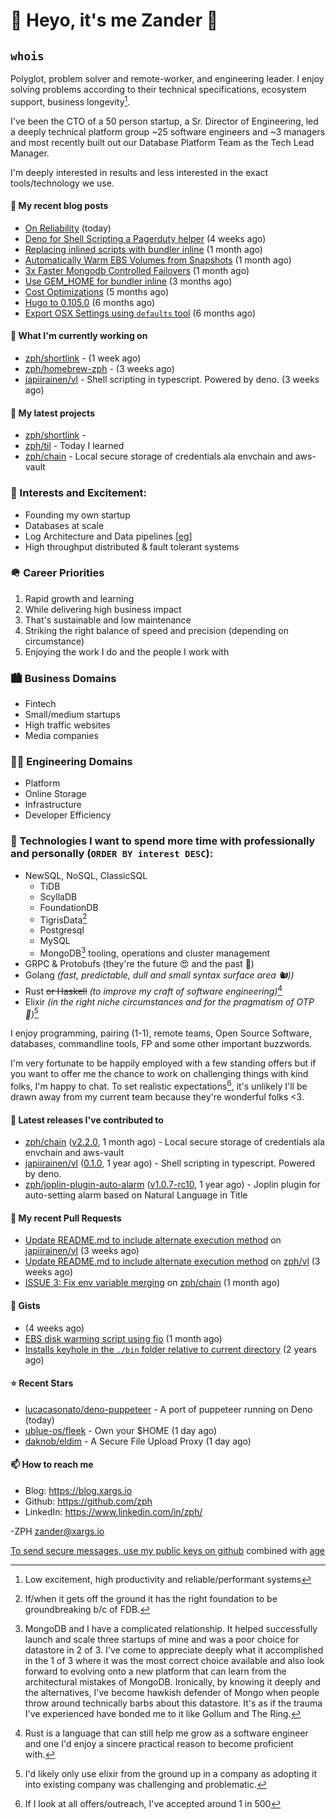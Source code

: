 # 👋 Heyo, it's me Zander 👋

## `whois`
Polyglot, problem solver and remote-worker, and engineering leader.  I enjoy solving problems according to their technical specifications, ecosystem support, business longevity[^1].

I've been the CTO of a 50 person startup, a Sr. Director of Engineering, led a deeply technical
platform group ~25 software engineers and ~3 managers and most recently built out our
Database Platform Team as the Tech Lead Manager.

I'm deeply interested in results and less interested in the exact tools/technology we use.

#### 📜 My recent blog posts

- [On Reliability](https://blog.xargs.io/post/2023-05-10-on-reliability/) (today)
- [Deno for Shell Scripting a Pagerduty helper](https://blog.xargs.io/post/2023-04-12-deno-for-shell-scripting-a-pagerduty-helper/) (4 weeks ago)
- [Replacing inlined scripts with bundler inline](https://blog.xargs.io/post/2023-04-07-replacing-inlined-scripts-with-bundler-inline/) (1 month ago)
- [Automatically Warm EBS Volumes from Snapshots](https://blog.xargs.io/post/2023-04-06-automatically-warm-ebs-volumes-from-snapshots/) (1 month ago)
- [3x Faster Mongodb Controlled Failovers](https://blog.xargs.io/post/2023-04-06-3x-faster-mongod-controlled-failovers/) (1 month ago)
- [Use GEM_HOME for bundler inline](https://blog.xargs.io/post/2023-01-28-use-gem-home-for-bundler-inline/) (3 months ago)
- [Cost Optimizations](https://blog.xargs.io/post/2022-11-22-cost-optimizations/) (5 months ago)
- [Hugo to 0.105.0](https://blog.xargs.io/post/2022-11-05-try-out-mermaid/) (6 months ago)
- [Export OSX Settings using `defaults` tool](https://blog.xargs.io/post/2022-11-02-export-osx-settings-using-defaults/) (6 months ago)

#### 👷 What I'm currently working on

- [zph/shortlink](https://github.com/zph/shortlink) -  (1 week ago)
- [zph/homebrew-zph](https://github.com/zph/homebrew-zph) -  (3 weeks ago)
- [japiirainen/vl](https://github.com/japiirainen/vl) - Shell scripting in typescript. Powered by deno. (3 weeks ago)

#### 🌱 My latest projects

- [zph/shortlink](https://github.com/zph/shortlink) - 
- [zph/til](https://github.com/zph/til) - Today I learned
- [zph/chain](https://github.com/zph/chain) - Local secure storage of credentials ala envchain and aws-vault

### 📖 Interests and Excitement:
* Founding my own startup
* Databases at scale
* Log Architecture and Data pipelines [[eg](https://engineering.linkedin.com/distributed-systems/log-what-every-software-engineer-should-know-about-real-time-datas-unifying)]
* High throughput distributed & fault tolerant systems

### 🪖 Career Priorities
1. Rapid growth and learning
2. While delivering high business impact
3. That's sustainable and low maintenance
4. Striking the right balance of speed and precision (depending on circumstance)
5. Enjoying the work I do and the people I work with

### 🏙 Business Domains
* Fintech
* Small/medium startups
* High traffic websites
* Media companies

### 👨‍💻 Engineering Domains
* Platform
* Online Storage
* Infrastructure
* Developer Efficiency

### 🏫 Technologies I want to spend more time with professionally and personally (`ORDER BY interest DESC`):

* NewSQL, NoSQL, ClassicSQL
	* TiDB
	* ScyllaDB
	* FoundationDB
	* TigrisData[^tigris]
	* Postgresql
	* MySQL
  * MongoDB[^love-hate] tooling, operations and cluster management
* GRPC & Protobufs (they're the future 😍 and the past 🤔)
* Golang *(fast, predictable, dull and small syntax surface area 🐿️))*
* Rust ~~or Haskell~~ *(to improve my craft of software engineering)*[^rust]
* Elixir *(in the right niche circumstances and for the pragmatism of  OTP 🔮)*[^elixir]

I enjoy programming, pairing (1-1), remote teams, Open Source Software, databases, commandline tools, FP and some other important buzzwords.

I'm very fortunate to be happily employed with a few standing offers but if you want to offer me the chance to work on challenging things with kind folks, I'm happy to chat. To set realistic expectations[^hiring-odds], it's unlikely I'll be drawn away from my current team because they're wonderful folks &lt;3.

#### 🔭 Latest releases I've contributed to

- [zph/chain](https://github.com/zph/chain) ([v2.2.0](https://github.com/zph/chain/releases/tag/v2.2.0), 1 month ago) - Local secure storage of credentials ala envchain and aws-vault
- [japiirainen/vl](https://github.com/japiirainen/vl) ([0.1.0](https://github.com/japiirainen/vl/releases/tag/0.1.0), 1 year ago) - Shell scripting in typescript. Powered by deno.
- [zph/joplin-plugin-auto-alarm](https://github.com/zph/joplin-plugin-auto-alarm) ([v1.0.7-rc10](https://github.com/zph/joplin-plugin-auto-alarm/releases/tag/v1.0.7-rc10), 1 year ago) - Joplin plugin for auto-setting alarm based on Natural Language in Title

#### 🔨 My recent Pull Requests

- [Update README.md to include alternate execution method](https://github.com/japiirainen/vl/pull/1) on [japiirainen/vl](https://github.com/japiirainen/vl) (3 weeks ago)
- [Update README.md to include alternate execution method](https://github.com/zph/vl/pull/1) on [zph/vl](https://github.com/zph/vl) (3 weeks ago)
- [ISSUE 3: Fix env variable merging](https://github.com/zph/chain/pull/6) on [zph/chain](https://github.com/zph/chain) (1 month ago)

#### 📓 Gists

- [](https://gist.github.com/790e9259a9afa4ab7741a493994d8fa8) (4 weeks ago)
- [EBS disk warming script using fio](https://gist.github.com/5935caeeebc001e2af38f087da19d5af) (1 month ago)
- [Installs keyhole in the `./bin` folder relative to current directory](https://gist.github.com/717f627c2a914ebf28c9a58a23883879) (2 years ago)

#### ⭐ Recent Stars

- [lucacasonato/deno-puppeteer](https://github.com/lucacasonato/deno-puppeteer) - A port of puppeteer running on Deno (today)
- [ublue-os/fleek](https://github.com/ublue-os/fleek) - Own your $HOME (1 day ago)
- [daknob/eldim](https://github.com/daknob/eldim) - A Secure File Upload Proxy (1 day ago)

#### 📫 How to reach me

- Blog: https://blog.xargs.io
- Github: https://github.com/zph
- LinkedIn: https://www.linkedin.com/in/zph/

-ZPH [zander@xargs.io](mailto:zander@xargs.io)

[To send secure messages, use my public keys on github](https://github.com/zph.keys) combined with [age](https://github.com/FiloSottile/age)

[^1]: Low excitement, high productivity and reliable/performant systems
[^confs]: I've stopped attending conferences due to competing life responsibilities and the talks ceasing to introduce as much novel and challenging content for me
[^hiring-odds]: If I look at all offers/outreach, I've accepted around 1 in 500
[^clojure]: It remains a niche language that I really enjoyed as a practitioner but I'd be reluctant to found a company on it
[^elixir]: I'd likely only use elixir from the ground up in a company as adopting it into existing company was challenging and problematic.
[^rust]: Rust is a language that can still help me grow as a software engineer and one I'd enjoy a sincere practical reason to become proficient with.
[^mongodb]: Hundreds of TB cluster on EC2 for v3.x with strict reliability requirements and having to solve hard scaling problems including working around architectural limitations of the db itself by dropping down to reading the db code.
[^tigris]: If/when it gets off the ground it has the right foundation to be groundbreaking b/c of FDB.
[^love-hate]: MongoDB and I have a complicated relationship. It helped successfully launch and scale three startups of mine and was a poor choice for datastore in 2 of 3. I've come to appreciate deeply what it accomplished in the 1 of 3 where it was the most correct choice available and also look forward to evolving onto a new platform that can learn from the architectural mistakes of MongoDB. Ironically, by knowing it deeply and the alternatives, I've become hawkish defender of Mongo when people throw around technically barbs about this datastore. It's as if the trauma I've experienced have bonded me to it like Gollum and The Ring.



